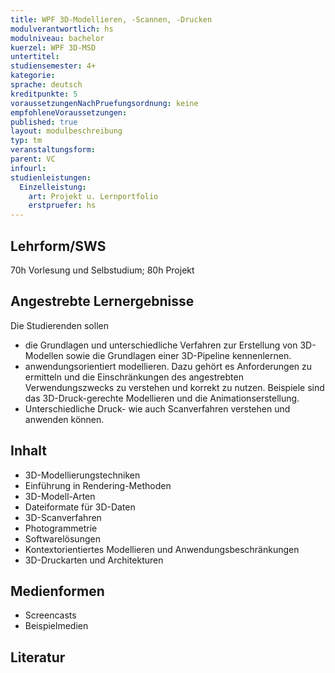 ```yaml
---
title: WPF 3D-Modellieren, -Scannen, -Drucken
modulverantwortlich: hs
modulniveau: bachelor
kuerzel: WPF 3D-MSD
untertitel:
studiensemester: 4+
kategorie:
sprache: deutsch
kreditpunkte: 5
voraussetzungenNachPruefungsordnung: keine
empfohleneVoraussetzungen: 
published: true
layout: modulbeschreibung
typ: tm
veranstaltungsform: 
parent: VC 
infourl: 
studienleistungen:
  Einzelleistung:
    art: Projekt u. Lernportfolio
    erstpruefer: hs
---
```


## Lehrform/SWS
70h Vorlesung und Selbstudium; 80h Projekt

## Angestrebte Lernergebnisse
Die Studierenden sollen
* die Grundlagen und unterschiedliche Verfahren zur Erstellung von 3D-Modellen sowie die Grundlagen einer 3D-Pipeline kennenlernen.
* anwendungsorientiert modellieren. Dazu gehört es Anforderungen zu ermitteln und die Einschränkungen des angestrebten Verwendungszwecks zu verstehen und korrekt zu nutzen. Beispiele sind das 3D-Druck-gerechte Modellieren und die Animationserstellung.
* Unterschiedliche Druck- wie auch Scanverfahren verstehen und anwenden können.

## Inhalt
* 3D-Modellierungstechniken
* Einführung in Rendering-Methoden
* 3D-Modell-Arten
* Dateiformate für 3D-Daten
* 3D-Scanverfahren
* Photogrammetrie
* Softwarelösungen
* Kontextorientiertes Modellieren und Anwendungsbeschränkungen
* 3D-Druckarten und Architekturen


## Medienformen
*	Screencasts
* Beispielmedien


## Literatur
